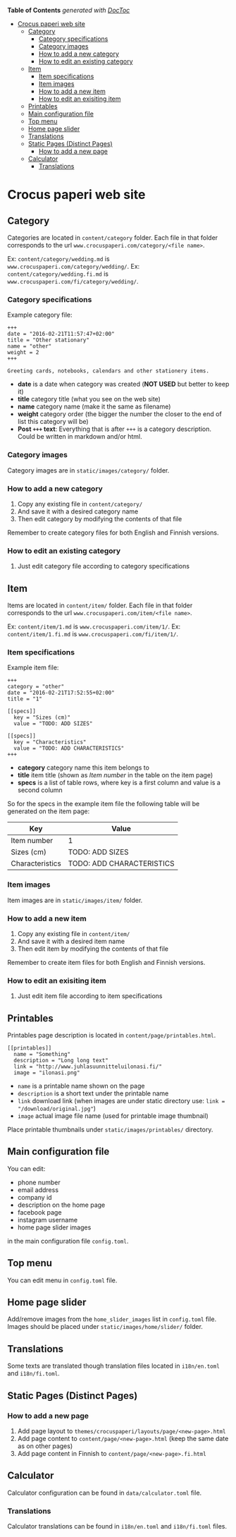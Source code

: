 <!-- START doctoc generated TOC please keep comment here to allow auto update -->
<!-- DON'T EDIT THIS SECTION, INSTEAD RE-RUN doctoc TO UPDATE -->
**Table of Contents**  *generated with [DocToc](https://github.com/thlorenz/doctoc)*

- [Crocus paperi web site](#crocus-paperi-web-site)
  - [Category](#category)
    - [Category specifications](#category-specifications)
    - [Category images](#category-images)
    - [How to add a new category](#how-to-add-a-new-category)
    - [How to edit an existing category](#how-to-edit-an-existing-category)
  - [Item](#item)
    - [Item specifications](#item-specifications)
    - [Item images](#item-images)
    - [How to add a new item](#how-to-add-a-new-item)
    - [How to edit an exisiting item](#how-to-edit-an-exisiting-item)
  - [Printables](#printables)
  - [Main configuration file](#main-configuration-file)
  - [Top menu](#top-menu)
  - [Home page slider](#home-page-slider)
  - [Translations](#translations)
  - [Static Pages (Distinct Pages)](#static-pages-distinct-pages)
    - [How to add a new page](#how-to-add-a-new-page)
  - [Calculator](#calculator)
    - [Translations](#translations-1)

<!-- END doctoc generated TOC please keep comment here to allow auto update -->

# Crocus paperi web site


## Category

Categories are located in `content/category` folder.
Each file in that folder corresponds to the url `www.crocuspaperi.com/category/<file name>`.

Ex: `content/category/wedding.md` is `www.crocuspaperi.com/category/wedding/`.
Ex: `content/category/wedding.fi.md` is `www.crocuspaperi.com/fi/category/wedding/`.

### Category specifications

Example category file:
```
+++
date = "2016-02-21T11:57:47+02:00"
title = "Other stationary"
name = "other"
weight = 2
+++

Greeting cards, notebooks, calendars and other stationery items.
```

* **date** is a date when category was created (**NOT USED** but better to keep it)
* **title** category title (what you see on the web site)
* **name** category name (make it the same as filename)
* **weight** category order (the bigger the number the closer to the end of list this category will be)
* **Post `+++` text**:
    Everything that is after `+++` is a category description.
    Could be written in markdown and/or html.

### Category images

Category images are in `static/images/category/` folder.

### How to add a new category

1. Copy any existing file in `content/category/`
2. And save it with a desired category name
3. Then edit category by modifying the contents of that file

Remember to create category files for both English and Finnish versions.

### How to edit an existing category

1. Just edit category file according to category specifications


## Item

Items are located in `content/item/` folder.
Each file in that folder corresponds to the url `www.crocuspaperi.com/item/<file name>`.

Ex: `content/item/1.md` is `www.crocuspaperi.com/item/1/`.
Ex: `content/item/1.fi.md` is `www.crocuspaperi.com/fi/item/1/`.

### Item specifications

Example item file:
```
+++
category = "other"
date = "2016-02-21T17:52:55+02:00"
title = "1"

[[specs]]
  key = "Sizes (cm)"
  value = "TODO: ADD SIZES"

[[specs]]
  key = "Characteristics"
  value = "TODO: ADD CHARACTERISTICS"
+++
```

* **category** category name this item belongs to
* **title** item title (shown as *Item number* in the table on the item page)
* **specs** is a list of table rows, where key is a first column and value is a second column

So for the specs in the example item file the following table will be generated on the item page:

| Key             | Value                     |
|-----------------|---------------------------|
| Item number     | 1                         |
| Sizes (cm)      | TODO: ADD SIZES           |
| Characteristics | TODO: ADD CHARACTERISTICS |

### Item images

Item images are in `static/images/item/` folder.

### How to add a new item

1. Copy any existing file in `content/item/`
2. And save it with a desired item name
3. Then edit item by modifying the contents of that file

Remember to create item files for both English and Finnish versions.

### How to edit an exisiting item

1. Just edit item file according to item specifications


## Printables

Printables page description is located in `content/page/printables.html`.

```
[[printables]]
  name = "Something"
  description = "Long long text"
  link = "http://www.juhlasuunnitteluilonasi.fi/"
  image = "ilonasi.png"
```

* `name` is a printable name shown on the page
* `description` is a short text under the printable name
* `link` download link (when images are under static directory use: `link = "/download/original.jpg"`)
* `image` actual image file name (used for printable image thumbnail)

Place printable thumbnails under `static/images/printables/` directory.


## Main configuration file

You can edit:

* phone number
* email address
* company id
* description on the home page
* facebook page
* instagram username
* home page slider images

in the main configuration file `config.toml`.


## Top menu

You can edit menu in `config.toml` file.


## Home page slider

Add/remove images from the `home_slider_images` list in `config.toml` file.
Images should be placed under `static/images/home/slider/` folder.


## Translations

Some texts are translated though translation files located in `i18n/en.toml`
and `i18n/fi.toml`.


## Static Pages (Distinct Pages)

### How to add a new page

1. Add page layout to `themes/crocuspaperi/layouts/page/<new-page>.html`
2. Add page content to `content/page/<new-page>.html`
   (keep the same date as on other pages)
3. Add page content in Finnish to `content/page/<new-page>.fi.html`


## Calculator

Calculator configuration can be found in `data/calculator.toml` file.

### Translations

Calculator translations can be found in `i18n/en.toml` and
`i18n/fi.toml` files.
